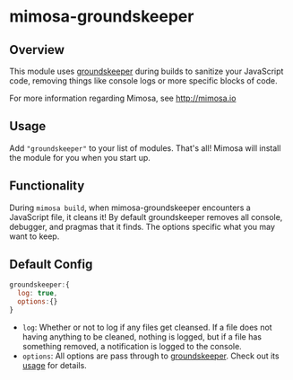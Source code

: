 mimosa-groundskeeper
===========
## Overview

This module uses [groundskeeper](https://github.com/Couto/groundskeeper) during builds to sanitize your JavaScript code, removing things like console logs or more specific blocks of code.

For more information regarding Mimosa, see http://mimosa.io

## Usage

Add `"groundskeeper"` to your list of modules.  That's all!  Mimosa will install the module for you when you start up.

## Functionality

During `mimosa build`, when mimosa-groundskeeper encounters a JavaScript file, it cleans it! By default groundskeeper removes all console, debugger, and pragmas that it finds.  The options specific what you may want to keep.

## Default Config

```javascript
groundskeeper:{
  log: true,
  options:{}
}
```

* `log`: Whether or not to log if any files get cleansed. If a file does not having anything to be cleaned, nothing is logged, but if a file has something removed, a notification is logged to the console.
* `options`: All options are pass through to [groundskeeper](https://github.com/Couto/groundskeeper).  Check out its [usage](https://github.com/Couto/groundskeeper#usage) for details.